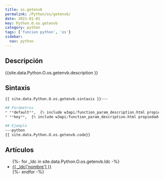 ```yaml
---
title: os.getenvb
permalink: /Python/os/getenvb/
date: 2021-01-01
key: Python.O.os.getenvb
category: python
tags: ['funcion python', 'os']
sidebar: 
  nav: python
---
```


## Descripción
{{site.data.Python.O.os.getenvb.description }}

## Sintaxis
~~~python
{{ site.data.Python.O.os.getenvb.sintaxis }}~~~

## Parámetros
* **default**,  {% include w3api/function_param_description.html propiedad=site.data.Python.O.os.getenvb valor="default" %}
* **key**,  {% include w3api/function_param_description.html propiedad=site.data.Python.O.os.getenvb valor="key" %}

## Ejemplo
~~~python
{{ site.data.Python.O.os.getenvb.code}}
~~~

## Artículos
<ul>
{%- for _ldc in site.data.Python.O.os.getenvb.ldc -%}
   <li>
       <a href="{{_ldc['url'] }}">{{ _ldc['nombre'] }}</a>
   </li>
{%- endfor -%}
</ul>
